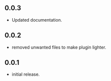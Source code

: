 ## 0.0.3

* Updated documentation.

## 0.0.2

* removed unwanted files to make plugin lighter.

## 0.0.1

* initial release.
